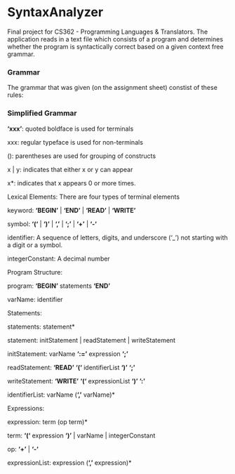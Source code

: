 # SyntaxAnalyzer
Final project for CS362 - Programming Languages &amp; Translators. The application reads in a text file which consists of a program and determines whether the program is syntactically correct based on a given context free grammar.
### Grammar
The grammar that was given (on the assignment sheet) constist of these rules:

### Simplified Grammar

**‘xxx’**: quoted boldface is used for terminals

xxx: regular typeface is used for non-terminals

(): parentheses are used for grouping of constructs

x | y: indicates that either x or y can appear

x*: indicates that x appears 0 or more times.


Lexical Elements: There are four types of terminal elements

keyword: **‘BEGIN’** | **‘END’** | **‘READ’** | **‘WRITE’**

symbol: **‘(‘** | **‘)’** | **‘,’** | **‘;’** | **‘+’** | **‘-‘**

identifier: A sequence of letters, digits, and underscore (‘_’) not starting with a digit or a symbol.

integerConstant: A decimal number


Program Structure:

program: **‘BEGIN’** statements **‘END’**

varName: identifier


Statements:

statements: statement*

statement:  initStatement | readStatement | writeStatement

initStatement: varName **‘:=’** expression **‘;’**

readStatement: **‘READ’** **‘(‘** identifierList **‘)’** **‘;’**

writeStatement: **‘WRITE’** **‘(‘** expressionList **‘)’** **’:’**

identifierList: varName (**‘,’** varName)*


Expressions:

expression: term (op term)*

term: **‘(‘** expression **‘)’** | varName | integerConstant

op: **‘+’** | **‘-‘**

expressionList: expression (**‘,’** expression)*



